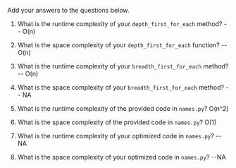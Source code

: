 Add your answers to the questions below.

1. What is the runtime complexity of your `depth_first_for_each` method? -- O(n)

2. What is the space complexity of your `depth_first_for_each` function? -- O(n)

3. What is the runtime complexity of your `breadth_first_for_each` method? -- O(n)

4. What is the space complexity of your `breadth_first_for_each` method? -- NA


5. What is the runtime complexity of the provided code in `names.py`? O(n^2)

6. What is the space complexity of the provided code in `names.py`? O(1)

7. What is the runtime complexity of your optimized code in `names.py`? --NA

8. What is the space complexity of your optimized code in `names.py`? --NA
